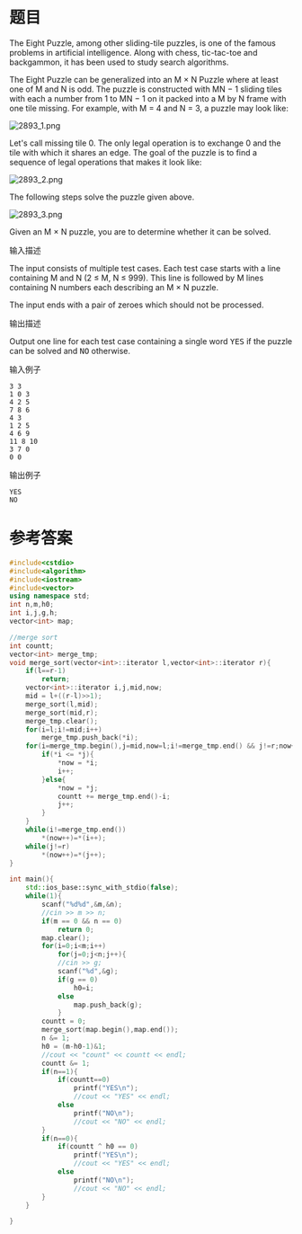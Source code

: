 # 题目
The Eight Puzzle, among other sliding-tile puzzles, is one of the famous problems in artificial intelligence. Along with chess, tic-tac-toe and backgammon, it has been used to study search algorithms.

The Eight Puzzle can be generalized into an M × N Puzzle where at least one of M and N is odd. The puzzle is constructed with MN − 1 sliding tiles with each a number from 1 to MN − 1 on it packed into a M by N frame with one tile missing. For example, with M = 4 and N = 3, a puzzle may look like:

![2893_1.png](https://img11.360buyimg.com/ddimg/jfs/t1/196300/23/11083/4646/60dec05cEdd06f077/71368f76aaf5673a.png)

Let's call missing tile 0. The only legal operation is to exchange 0 and the tile with which it shares an edge. The goal of the puzzle is to find a sequence of legal operations that makes it look like:

![2893_2.png](https://img12.360buyimg.com/ddimg/jfs/t1/175188/18/17189/5801/60dec05cE9f2b0684/464a73f4e59547c5.png)

The following steps solve the puzzle given above.

![2893_3.png](https://img12.360buyimg.com/ddimg/jfs/t1/188915/19/11504/21627/60dec04dE1b050985/22d3babdeb811153.png)

Given an M × N puzzle, you are to determine whether it can be solved.

输入描述

The input consists of multiple test cases. Each test case starts with a line containing M and N (2 ≤ M, N ≤ 999). This line is followed by M lines containing N numbers each describing an M × N puzzle.

The input ends with a pair of zeroes which should not be processed.

输出描述

Output one line for each test case containing a single word <tt>YES</tt> if the puzzle can be solved and <tt>NO</tt> otherwise.

输入例子
```
3 3
1 0 3
4 2 5
7 8 6
4 3
1 2 5
4 6 9
11 8 10
3 7 0
0 0
```
输出例子
```
YES
NO
```
# 参考答案
```c++
#include<cstdio>
#include<algorithm>
#include<iostream>
#include<vector>
using namespace std;
int n,m,h0;
int i,j,g,h;
vector<int> map;

//merge sort
int countt;
vector<int> merge_tmp;
void merge_sort(vector<int>::iterator l,vector<int>::iterator r){
	if(l==r-1)
		return;
	vector<int>::iterator i,j,mid,now;
	mid = l+((r-l)>>1);
	merge_sort(l,mid);
	merge_sort(mid,r);
	merge_tmp.clear();
	for(i=l;i!=mid;i++)
		merge_tmp.push_back(*i);
	for(i=merge_tmp.begin(),j=mid,now=l;i!=merge_tmp.end() && j!=r;now++){
		if(*i <= *j){
			*now = *i;
			i++;
		}else{
			*now = *j;
			countt += merge_tmp.end()-i;
			j++;
		}
	}
	while(i!=merge_tmp.end())
		*(now++)=*(i++);
	while(j!=r)
		*(now++)=*(j++);
}

int main(){
	std::ios_base::sync_with_stdio(false);
	while(1){
		scanf("%d%d",&m,&n);
		//cin >> m >> n;
		if(m == 0 && n == 0)
			return 0;
		map.clear();
		for(i=0;i<m;i++)
			for(j=0;j<n;j++){
			//cin >> g;
			scanf("%d",&g);
			if(g == 0)
				h0=i;
			else
				map.push_back(g);
			}
		countt = 0;
		merge_sort(map.begin(),map.end());
		n &= 1;
		h0 = (m-h0-1)&1;
		//cout << "count" << countt << endl;
		countt &= 1;
		if(n==1){
			if(countt==0)
				printf("YES\n");
				//cout << "YES" << endl;
			else
				printf("NO\n");
				//cout << "NO" << endl;
		}
		if(n==0){
			if(countt ^ h0 == 0)
				printf("YES\n");
				//cout << "YES" << endl;
			else
				printf("NO\n");
				//cout << "NO" << endl;
		}
	}

}




